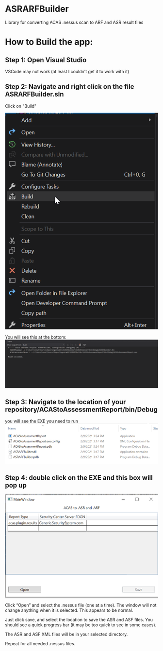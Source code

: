 # ASRARFBuilder
Library for converting ACAS .nessus scan to ARF and ASR result files

# How to Build the app:
## Step 1: Open Visual Studio
VSCode may not work (at least I couldn't get it to work with it)

## Step 2: Navigate and right click on the file ASRARFBuilder.sln
Click on "Build"

<img src="build.png">



You will see this at the bottom:
<img src="buildSucceeded.png">



## Step 3: Navigate to the location of your repository/ACAStoAssessmentReport/bin/Debug 
you will see the EXE you need to run
<img src="exe.png">

## Step 4: double click on the EXE and this box will pop up
<img src="mainWindow.png">

Click “Open” and select the .nessus file (one at a time). The window will not change anything when it is selected. This appears to be normal. 

Just click save, and select the location to save the ASR and ASF files. You should see a quick progress bar (it may be too quick to see in some cases).

The ASR and ASF XML files will be in your selected directory.

Repeat for all needed .nessus files.

